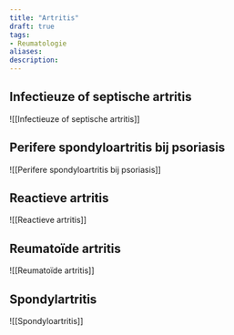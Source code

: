 ```yaml
---
title: "Artritis"
draft: true
tags: 
- Reumatologie
aliases: 
description:
---
```






## Infectieuze of septische artritis
![[Infectieuze of septische artritis]]



## Perifere spondyloartritis bij psoriasis
![[Perifere spondyloartritis bij psoriasis]]

## Reactieve artritis
![[Reactieve artritis]]


## Reumatoïde artritis
![[Reumatoïde artritis]]



## Spondylartritis
![[Spondyloartritis]]